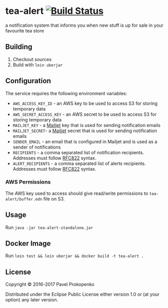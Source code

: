 # tea-alert [![Build Status](https://travis-ci.org/propan/tea-alert.svg?branch=master)](https://travis-ci.org/propan/tea-alert)

a notification system that informs you when new stuff is up for sale in your favourite tea store

## Building

1. Checkout sources
2. Build with `lein uberjar`

## Configuration

The service requires the following environment variables:

 - `AWS_ACCESS_KEY_ID` - an AWS key to be used to access S3 for storing temporary data
 - `AWS_SECRET_ACCESS_KEY` - an AWS secret to be used to access S3 for storing temporary data
 - `MAILJET_KEY` - a [Mailjet](https://www.mailjet.com) key that is used for sending notification emails
 - `MAILJET_SECRET`- a [Mailjet](https://www.mailjet.com) secret that is used for sending notification emails
 - `SENDER_EMAIL` - an email that is configured in Mailjet and is used as a sender of notifications
 - `RECIPIENTS` - a comma separated list of notification recipients. Addresses must follow [RFC822](https://www.w3.org/Protocols/rfc822/) syntax.
 - `ALERT_RECIPIENTS` - a comma separated list of alerts recipients. Addresses must follow [RFC822](https://www.w3.org/Protocols/rfc822/) syntax.

### AWS Permissions

The AWS key used to access should give read/write permissions to `tea-alert/buffer.edn` file on S3.

## Usage

Run `java -jar tea-alert-standalone.jar`

## Docker Image

Run `lein test && lein uberjar && docker build -t tea-alert .`

## License

Copyright © 2016-2017 Pavel Prokopenko

Distributed under the Eclipse Public License either version 1.0 or (at your option) any later version.

